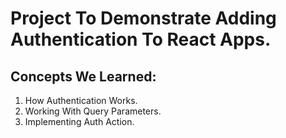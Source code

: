 # Project To Demonstrate Adding Authentication To React Apps.

## Concepts We Learned:
1. How Authentication Works.
2. Working With Query Parameters.
3. Implementing Auth Action.
